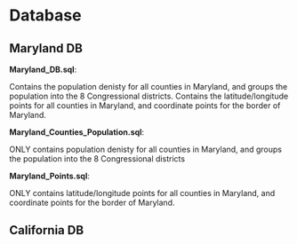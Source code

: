 # Database
## Maryland DB

**Maryland_DB.sql**: 

Contains the population denisty for all counties in Maryland, and groups the population into the 8 Congressional districts. 
Contains the latitude/longitude points for all counties in Maryland, and coordinate points for the border of Maryland.

**Maryland_Counties_Population.sql**: 

ONLY contains population denisty for all counties in Maryland, and groups the population into the 8 Congressional districts

**Maryland_Points.sql**: 

ONLY contains latitude/longitude points for all counties in Maryland, and coordinate points for the border of Maryland.

## California DB
